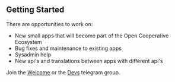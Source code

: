 ## Getting Started

There are opportunities to work on:

* New small apps that will become part of the Open Cooperative Ecosystem
* Bug fixes and maintenance to existing apps
* Sysadmin help
* New api's and translations between apps with different api's

Join the [Welcome](https://t.me/ocewelcome) or the [Devs](https://t.me/joinchat/Bdq2d0yDFbjRbE2VPKqgrA) telegram group.

